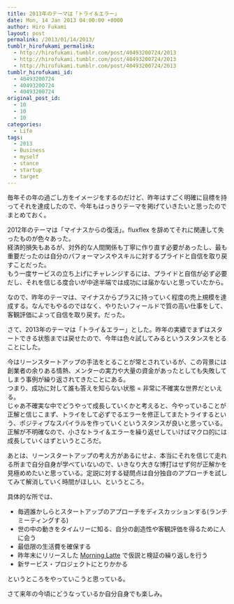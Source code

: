 ```yaml
---
title: 2013年のテーマは「トライ＆エラー」
date: Mon, 14 Jan 2013 04:00:00 +0000
author: Hiro Fukami
layout: post
permalink: /2013/01/14/2013/
tumblr_hirofukami_permalink:
  - http://hirofukami.tumblr.com/post/40493200724/2013
  - http://hirofukami.tumblr.com/post/40493200724/2013
  - http://hirofukami.tumblr.com/post/40493200724/2013
tumblr_hirofukami_id:
  - 40493200724
  - 40493200724
  - 40493200724
original_post_id:
  - 10
  - 10
  - 10
categories:
  - Life
tags:
  - 2013
  - Business
  - myself
  - stance
  - startup
  - target
---
```

毎年その年の過ごし方をイメージをするのだけど、昨年はすごく明確に目標を持ってそれを達成したので、今年もはっきりテーマを掲げていきたいと思ったのでまとめておく。

2012年のテーマは「マイナスからの復活」。fluxflex を辞めてそれに関連して失ったものが色々あった。  
経済的損失もあるが、対外的な人間関係も丁寧に作り直す必要があったし、最も重要だったのは自分のパフォーマンスやスキルに対するプライドと自信を取り戻すことだった。  
もう一度サービスの立ち上げにチャレンジするには、プライドと自信が必ず必要だし、それを信じる度合いが中途半端では成功には届かないと思っていたから。

なので、昨年のテーマは、マイナスからプラスに持っていく程度の売上規模を達成する。なんでもやるのではなく、やりたいフィールドで質の高い仕事をして、客観評価によって自信を取り戻す。だった。

さて、2013年のテーマは「トライ＆エラー」とした。昨年の実績でまずはスタートできる状態までは戻せたので、今年は色々試してみるというスタンスをとることにした。  
<img src="http://media.tumblr.com/3d0186c6cebf69c35c721dc0f6654ec2/tumblr_inline_mglfbvpGuY1qzhrk3.jpg?w=830" alt="" data-recalc-dims="1" />

今はリーンスタートアップの手法をとることが常とされているが、この背景には創業者の余りある情熱、メンターの実力や大量の資金があったとしても失敗してしまう事例が繰り返されてきたことにある。  
つまり、成功に対して誰も答えを知らない状態 = 非常に不確実な世界だといえる。  
じゃあ不確実な中でどうやって成長していくかと考えると、今やっていることが正解と信じこまず、トライをして必ずでるエラーを修正してまたトライするという、ポジティブなスパイラルを作っていくというスタンスが良いと思っている。  
正解が不明確なので、小さなトライ＆エラーを繰り返せしていけばマクロ的には成長していくはずというところだ。

あとは、リーンスタートアップの考え方があるにせよ、本当にそれを信じて走れる所まで自分自身が学べていないので、いきなり大きな博打はせず何が正解かを見極めめたいと思っている。定説に対する疑問点は自分独自のアプローチを試してみて解消していく時間がほしい、というところ。

具体的な所では、

*   毎週誰かしらとスタートアップのアプローチをディスカッションする(ランチミーティングする)
*   世の中の動きをタイムリーに知る、自分の創造性や客観評価を得るために人に会う
*   最低限の生活費を確保する
*   昨年末にリリースした <a href="https://itunes.apple.com/us/app/id585111783?mt=8" target="_blank">Morning Latte</a> で仮説と検証の繰り返しを行う
*   新サービス・プロジェクトにとりかかる

というところをやっていこうと思っている。

さて来年の今頃にどうなっているか自分自身でも楽しみ。